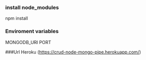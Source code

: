 
### install node_modules

npm install

### Enviroment variables

MONGODB_URI 
PORT 

###Url Heroku
(https://crud-node-mongo-pipe.herokuapp.com/)
